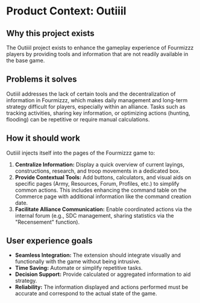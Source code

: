 # Product Context: Outiiil

## Why this project exists
The Outiiil project exists to enhance the gameplay experience of Fourmizzz players by providing tools and information that are not readily available in the base game.

## Problems it solves
Outiiil addresses the lack of certain tools and the decentralization of information in Fourmizzz, which makes daily management and long-term strategy difficult for players, especially within an alliance. Tasks such as tracking activities, sharing key information, or optimizing actions (hunting, flooding) can be repetitive or require manual calculations.

## How it should work
Outiiil injects itself into the pages of the Fourmizzz game to:
1.  **Centralize Information:** Display a quick overview of current layings, constructions, research, and troop movements in a dedicated box.
2.  **Provide Contextual Tools:** Add buttons, calculators, and visual aids on specific pages (Army, Resources, Forum, Profiles, etc.) to simplify common actions. This includes enhancing the command table on the Commerce page with additional information like the command creation date.
3.  **Facilitate Alliance Communication:** Enable coordinated actions via the internal forum (e.g., SDC management, sharing statistics via the "Recensement" function).

## User experience goals
- **Seamless Integration:** The extension should integrate visually and functionally with the game without being intrusive.
- **Time Saving:** Automate or simplify repetitive tasks.
- **Decision Support:** Provide calculated or aggregated information to aid strategy.
- **Reliability:** The information displayed and actions performed must be accurate and correspond to the actual state of the game.
